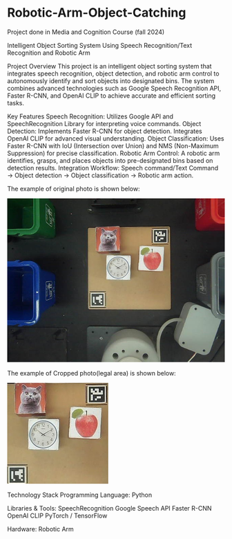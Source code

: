 # Robotic-Arm-Object-Catching
Project done in Media and Cognition Course (fall 2024)

Intelligent Object Sorting System Using Speech Recognition/Text Recognition and Robotic Arm

Project Overview
This project is an intelligent object sorting system that integrates speech recognition, object detection, and robotic arm control to autonomously identify and sort objects into designated bins. The system combines advanced technologies such as Google Speech Recognition API, Faster R-CNN, and OpenAI CLIP to achieve accurate and efficient sorting tasks.

Key Features
Speech Recognition:
Utilizes Google API and SpeechRecognition Library for interpreting voice commands.
Object Detection:
Implements Faster R-CNN for object detection.
Integrates OpenAI CLIP for advanced visual understanding.
Object Classification:
Uses Faster R-CNN with IoU (Intersection over Union) and NMS (Non-Maximum Suppression) for precise classification.
Robotic Arm Control:
A robotic arm identifies, grasps, and places objects into pre-designated bins based on detection results.
Integration Workflow:
Speech command/Text Command → Object detection → Object classification → Robotic arm action.

The example of original photo is shown below:

![Original photo](original_photo.jpg)

The example of Cropped photo(legal area) is shown below:

![Cropped photo](cropped_region.jpg)


Technology Stack
Programming Language: Python

Libraries & Tools:
SpeechRecognition
Google Speech API
Faster R-CNN
OpenAI CLIP
PyTorch / TensorFlow

Hardware: Robotic Arm
